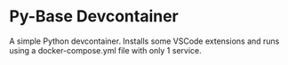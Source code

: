 # Py-Base Devcontainer

A simple Python devcontainer. Installs some VSCode extensions and runs using a docker-compose.yml file with only 1 service.
